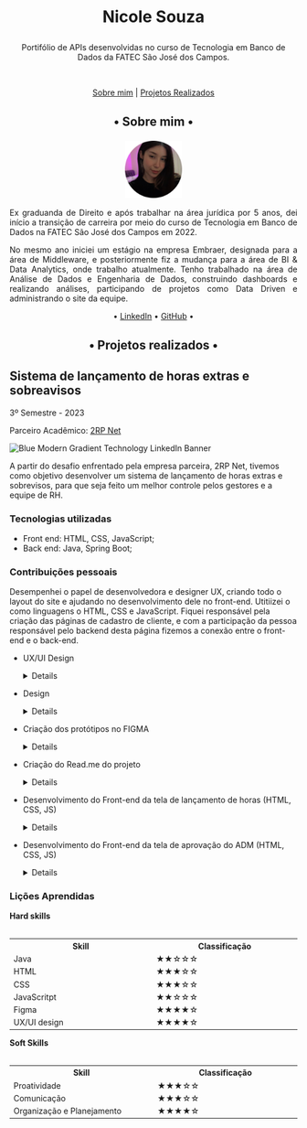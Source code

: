 # <p align="center"> Nicole Souza </p>

<p align="center">Portifólio de APIs desenvolvidas no curso de Tecnologia em Banco de Dados da FATEC São José dos Campos.</p>

<br id="topo">

<p align="center">
    <a href="#sobre">Sobre mim</a>  |
    <a href="#projetos">Projetos Realizados</a>
</p>

<span id="sobre">
    
## <p align="center">• Sobre mim •</p>

<p align="center"><img src="https://github.com/NicSouza/Bertoti/blob/main/Metodologia%20da%20Pesquisa%20Científico-Tecnológica/Arquivos/Nicole.png" width="20%"></p>
<p align="justify">Ex graduanda de Direito e após trabalhar na área jurídica por 5 anos, dei início a transição de carreira por meio do curso de Tecnologia em Banco de Dados na FATEC São José dos Campos em 2022. </p>
<p align="justify">No mesmo ano iniciei um estágio na empresa Embraer, designada para a área de Middleware, e posteriormente fiz a mudança para a área de BI & Data Analytics, onde trabalho atualmente. Tenho trabalhado na área de Análise de Dados e Engenharia de Dados, construindo dashboards e realizando análises, participando de projetos como Data Driven e administrando o site da equipe.

<p align="center">• <a href="https://www.linkedin.com/in/nicolem-souza/">LinkedIn</a> • <a href="https://github.com/NicSouza">GitHub</a> •</p>

<span id="projetos">

## <p align="center">• Projetos realizados •</p>

## Sistema de lançamento de horas extras e sobreavisos
3º Semestre - 2023
<p align="justify">Parceiro Acadêmico: <a href="https://2rpnet.com.br">2RP Net</a></p>

![Blue Modern Gradient Technology LinkedIn Banner](https://github.com/NicSouza/Bertoti/assets/108769169/2104b8ae-f234-478c-812f-4d23909bb90e)


A partir do desafio enfrentado pela empresa parceira, 2RP Net, tivemos como objetivo desenvolver um sistema de lançamento de horas extras e sobrevisos, para que seja feito um melhor controle pelos gestores e a equipe de RH.

### Tecnologias utilizadas
- Front end: HTML, CSS, JavaScript;
- Back end: Java, Spring Boot;

### Contribuições pessoais

Desempenhei o papel de desenvolvedora e designer UX, criando todo o layout do site e ajudando no desenvolvimento dele no front-end. Utitiizei o como linguagens o HTML, CSS e JavaScript. Fiquei responsável pela criação das páginas de cadastro de cliente, e com a participação da pessoa responsável pelo backend desta página fizemos a conexão entre o front-end e o back-end.

- UX/UI Design
  <details>
      - Criação de todo o layout das telas 
  </details>
- Design
  <details>
    <ul> - Criação da identidade visual do grupo </ul>
    <ul> - Criação das imagens do read.me do projeto </ul>

  ![image](https://github.com/NicSouza/Bertoti/assets/108769169/9cbe650f-778b-43f7-9097-348f6cee7f27)

  </details>
- Criação dos protótipos no FIGMA
   <details>
    <ul> - Telas do ADM: <a href="https://www.figma.com/proto/8vSYUz2vXHStMQyV5PRwjg/Telas-ADM?page-id=0%3A1&type=design&node-id=245-12&viewport=-624%2C814%2C0.44&t=KNP90kX9aVoIlq0j-1&scaling=min-zoom&starting-point-node-id=204%3A3">Link</a> </ul>
    <ul> - Telas do Usuário: <a href="https://www.figma.com/proto/SRlYvOtqT3aanoUjeVhF7I/Telas-Usu%C3%A1rio?page-id=0%3A1&type=design&node-id=257-971&viewport=-1630%2C195%2C0.42&t=DTxKuXXheJMw9522-1&scaling=min-zoom">Link</a> </ul>
    <ul> - Telas do Gestor: <a href="https://www.figma.com/proto/V082qgtKEwamDaDpHOhhEE/Telas-Gestor?page-id=0%3A1&type=design&node-id=257-971&viewport=205%2C360%2C0.1&t=u58E8K3Sb5eBXItg-1&scaling=min-zoom">Link</a> </ul>
   </details>
- Criação do Read.me do projeto
  <details>
      https://github.com/codecatss/API-BD3/blob/main/README.md
  </details>
- Desenvolvimento do Front-end da tela de lançamento de horas (HTML, CSS, JS)
  <details> 
      
  <ul> Na tela de lançamento de horas o colaborador adiciona suas horas extras/sobreavisos por meio de um formulário, as informações são armazenadas e ficam        disponíveis para visualização do colaborador, gestor ou adm. Consideramos que os acionamentos que ocorreram no período do sobreaviso seriam considerados horas extras, então o botão de acionamento abrirá um pop up para o preenchimento das informações.</ul>

  ![Captura de tela 2024-05-29 193254](https://github.com/NicSouza/Bertoti/assets/108769169/093b8957-df3d-4522-8a48-70de90f178bf)

  Pop up de acionamento:
  ![image](https://github.com/NicSouza/Bertoti/assets/108769169/8e535adb-b156-4ad4-83ad-533a16b77e7d)


  </details>
- Desenvolvimento do Front-end da tela de aprovação do ADM (HTML, CSS, JS)
  <details>
      <ul> Na tela de aprovação de horas o ADM consegue aprovar as horas lançadas pelos colaboradores e gestores. Para a aprovação chegar ao ADM é necessário que ela já tenha sido previamente aprovada pelo gestor. </ul>
  
  ![image](https://github.com/NicSouza/Bertoti/assets/108769169/0fe15c7b-7fe0-472e-a5e5-9a6e86a2f99e)

  </details>

### Lições Aprendidas

  <summary><b>Hard skills</b></summary>
  <br>
  <table align="center">
    <tr>
      <th width="300px">Skill</th>
      <th width="300px">Classificação</th>
    </tr>
    <tr>
      <td>Java</td>
      <td>★★☆☆☆</td>
    </tr>
    <tr>
      <td>HTML</td>
      <td>★★★☆☆</td>
    </tr>
    <tr>
      <td>CSS</td>
      <td>★★★☆☆</td>
    </tr>
    <tr>
      <td>JavaScritpt</td>
      <td>★★☆☆☆</td>
    </tr>
    <tr>
      <td>Figma</td>
      <td>★★★★☆</td>
    </tr>
    <tr>
      <td>UX/UI design</td>
      <td>★★★★☆</td>
    </tr>
  </table>

<summary><b>Soft Skills</b></summary>
  <br>
  <table align="center">
    <tr>
      <th width="300px">Skill</th>
      <th width="300px">Classificação</th>
    </tr>
    <tr>
      <td>Proatividade</td>
      <td>★★★☆☆</td>
    </tr>
    <tr>
      <td>Comunicação</td>
      <td>★★★☆☆</td>
    </tr>
      <td>Organização e Planejamento</td>
      <td>★★★★☆</td>
    </tr>
  </table>
